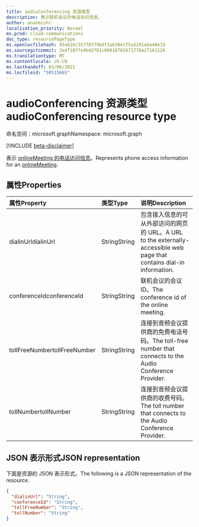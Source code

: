 ```yaml
---
title: audioConferencing 资源类型
description: 表示联机会议的电话访问信息。
author: ananmishr
localization_priority: Normal
ms.prod: cloud-communications
doc_type: resourcePageType
ms.openlocfilehash: 45ab16c357f8779bdf1a638e1f5a5291eba48e19
ms.sourcegitcommit: 3edf187fe4b42f81c09610782671776a27161126
ms.translationtype: MT
ms.contentlocale: zh-CN
ms.lasthandoff: 03/06/2021
ms.locfileid: "50515665"
---
```

# <a name="audioconferencing-resource-type"></a><span data-ttu-id="9bf70-103">audioConferencing 资源类型</span><span class="sxs-lookup"><span data-stu-id="9bf70-103">audioConferencing resource type</span></span>

<span data-ttu-id="9bf70-104">命名空间：microsoft.graph</span><span class="sxs-lookup"><span data-stu-id="9bf70-104">Namespace: microsoft.graph</span></span>

[!INCLUDE [beta-disclaimer](../../includes/beta-disclaimer.md)]

<span data-ttu-id="9bf70-105">表示 [onlineMeeting 的电话访问信息](onlinemeeting.md)。</span><span class="sxs-lookup"><span data-stu-id="9bf70-105">Represents phone access information for an [onlineMeeting](onlinemeeting.md).</span></span>

## <a name="properties"></a><span data-ttu-id="9bf70-106">属性</span><span class="sxs-lookup"><span data-stu-id="9bf70-106">Properties</span></span>

| <span data-ttu-id="9bf70-107">属性</span><span class="sxs-lookup"><span data-stu-id="9bf70-107">Property</span></span>            | <span data-ttu-id="9bf70-108">类型</span><span class="sxs-lookup"><span data-stu-id="9bf70-108">Type</span></span>    | <span data-ttu-id="9bf70-109">说明</span><span class="sxs-lookup"><span data-stu-id="9bf70-109">Description</span></span>                                                                    |
|:--------------------|:--------|:-------------------------------------------------------------------------------|
| <span data-ttu-id="9bf70-110">dialinUrl</span><span class="sxs-lookup"><span data-stu-id="9bf70-110">dialinUrl</span></span>           | <span data-ttu-id="9bf70-111">String</span><span class="sxs-lookup"><span data-stu-id="9bf70-111">String</span></span>  | <span data-ttu-id="9bf70-112">包含拨入信息的可从外部访问的网页的 URL。</span><span class="sxs-lookup"><span data-stu-id="9bf70-112">A URL to the externally-accessible web page that contains dial-in information.</span></span> |
| <span data-ttu-id="9bf70-113">conferenceId</span><span class="sxs-lookup"><span data-stu-id="9bf70-113">conferenceId</span></span>        | <span data-ttu-id="9bf70-114">String</span><span class="sxs-lookup"><span data-stu-id="9bf70-114">String</span></span>  | <span data-ttu-id="9bf70-115">联机会议的会议 ID。</span><span class="sxs-lookup"><span data-stu-id="9bf70-115">The conference id of the online meeting.</span></span>      |
| <span data-ttu-id="9bf70-116">tollFreeNumber</span><span class="sxs-lookup"><span data-stu-id="9bf70-116">tollFreeNumber</span></span>      | <span data-ttu-id="9bf70-117">String</span><span class="sxs-lookup"><span data-stu-id="9bf70-117">String</span></span>  | <span data-ttu-id="9bf70-118">连接到音频会议提供商的免费电话号码。</span><span class="sxs-lookup"><span data-stu-id="9bf70-118">The toll-free number that connects to the Audio Conference Provider.</span></span>              |
| <span data-ttu-id="9bf70-119">tollNumber</span><span class="sxs-lookup"><span data-stu-id="9bf70-119">tollNumber</span></span>          | <span data-ttu-id="9bf70-120">String</span><span class="sxs-lookup"><span data-stu-id="9bf70-120">String</span></span>  | <span data-ttu-id="9bf70-121">连接到音频会议提供商的收费号码。</span><span class="sxs-lookup"><span data-stu-id="9bf70-121">The toll number that connects to the Audio Conference Provider.</span></span>                   |

## <a name="json-representation"></a><span data-ttu-id="9bf70-122">JSON 表示形式</span><span class="sxs-lookup"><span data-stu-id="9bf70-122">JSON representation</span></span>

<span data-ttu-id="9bf70-123">下面是资源的 JSON 表示形式。</span><span class="sxs-lookup"><span data-stu-id="9bf70-123">The following is a JSON representation of the resource.</span></span>

<!-- {
  "blockType": "resource",
  "optionalProperties": [

  ],
  "@odata.type": "microsoft.graph.audioConferencing"
}-->
```json
{
  "dialinUrl": "String",
  "conferenceId": "String",
  "tollFreeNumber": "String",
  "tollNumber": "String"
}
```

<!-- uuid: 8fcb5dbc-d5aa-4681-8e31-b001d5168d79
2015-10-25 14:57:30 UTC -->
<!--
{
  "type": "#page.annotation",
  "description": "audioConferencing resource",
  "keywords": "",
  "section": "documentation",
  "tocPath": "",
  "suppressions": []
}
-->


